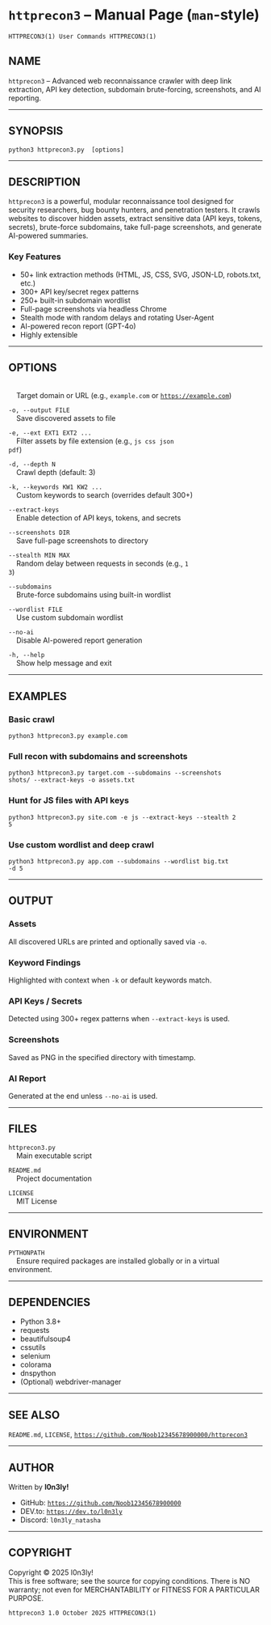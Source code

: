 # `httprecon3` – Manual Page (`man`-style)

<code>HTTPRECON3(1)               User Commands               HTTPRECON3(1)</code>

## NAME
<code>httprecon3</code> – Advanced web reconnaissance crawler with deep link extraction, API key detection, subdomain brute-forcing, screenshots, and AI reporting.

---

## SYNOPSIS
<code>python3 httprecon3.py <target> [options]</code>

---

## DESCRIPTION
<code>httprecon3</code> is a powerful, modular reconnaissance tool designed for security researchers, bug bounty hunters, and penetration testers. It crawls websites to discover hidden assets, extract sensitive data (API keys, tokens, secrets), brute-force subdomains, take full-page screenshots, and generate AI-powered summaries.

### Key Features
- 50+ link extraction methods (HTML, JS, CSS, SVG, JSON-LD, robots.txt, etc.)
- 300+ API key/secret regex patterns
- 250+ built-in subdomain wordlist
- Full-page screenshots via headless Chrome
- Stealth mode with random delays and rotating User-Agent
- AI-powered recon report (GPT-4o)
- Highly extensible

---

## OPTIONS

<code><target></code>  
&nbsp;&nbsp;&nbsp;&nbsp;Target domain or URL (e.g., <code>example.com</code> or <code>https://example.com</code>)

<code>-o, --output FILE</code>  
&nbsp;&nbsp;&nbsp;&nbsp;Save discovered assets to file

<code>-e, --ext EXT1 EXT2 ...</code>  
&nbsp;&nbsp;&nbsp;&nbsp;Filter assets by file extension (e.g., <code>js css json pdf</code>)

<code>-d, --depth N</code>  
&nbsp;&nbsp;&nbsp;&nbsp;Crawl depth (default: 3)

<code>-k, --keywords KW1 KW2 ...</code>  
&nbsp;&nbsp;&nbsp;&nbsp;Custom keywords to search (overrides default 300+)

<code>--extract-keys</code>  
&nbsp;&nbsp;&nbsp;&nbsp;Enable detection of API keys, tokens, and secrets

<code>--screenshots DIR</code>  
&nbsp;&nbsp;&nbsp;&nbsp;Save full-page screenshots to directory

<code>--stealth MIN MAX</code>  
&nbsp;&nbsp;&nbsp;&nbsp;Random delay between requests in seconds (e.g., <code>1 3</code>)

<code>--subdomains</code>  
&nbsp;&nbsp;&nbsp;&nbsp;Brute-force subdomains using built-in wordlist

<code>--wordlist FILE</code>  
&nbsp;&nbsp;&nbsp;&nbsp;Use custom subdomain wordlist

<code>--no-ai</code>  
&nbsp;&nbsp;&nbsp;&nbsp;Disable AI-powered report generation

<code>-h, --help</code>  
&nbsp;&nbsp;&nbsp;&nbsp;Show help message and exit

---

## EXAMPLES

### Basic crawl
<code>python3 httprecon3.py example.com</code>

### Full recon with subdomains and screenshots
<code>python3 httprecon3.py target.com --subdomains --screenshots shots/ --extract-keys -o assets.txt</code>

### Hunt for JS files with API keys
<code>python3 httprecon3.py site.com -e js --extract-keys --stealth 2 5</code>

### Use custom wordlist and deep crawl
<code>python3 httprecon3.py app.com --subdomains --wordlist big.txt -d 5</code>

---

## OUTPUT

### Assets
All discovered URLs are printed and optionally saved via <code>-o</code>.

### Keyword Findings
Highlighted with context when <code>-k</code> or default keywords match.

### API Keys / Secrets
Detected using 300+ regex patterns when <code>--extract-keys</code> is used.

### Screenshots
Saved as PNG in the specified directory with timestamp.

### AI Report
Generated at the end unless <code>--no-ai</code> is used.

---

## FILES

<code>httprecon3.py</code>  
&nbsp;&nbsp;&nbsp;&nbsp;Main executable script

<code>README.md</code>  
&nbsp;&nbsp;&nbsp;&nbsp;Project documentation

<code>LICENSE</code>  
&nbsp;&nbsp;&nbsp;&nbsp;MIT License

---

## ENVIRONMENT

<code>PYTHONPATH</code>  
&nbsp;&nbsp;&nbsp;&nbsp;Ensure required packages are installed globally or in a virtual environment.

---

## DEPENDENCIES

- Python 3.8+
- requests
- beautifulsoup4
- cssutils
- selenium
- colorama
- dnspython
- (Optional) webdriver-manager

---

## SEE ALSO

<code>README.md</code>, <code>LICENSE</code>, <code>https://github.com/Noob12345678900000/httprecon3</code>

---

## AUTHOR

Written by **l0n3ly!**

- GitHub: <code>https://github.com/Noob12345678900000</code>  
- DEV.to: <code>https://dev.to/l0n3ly</code>  
- Discord: <code>l0n3ly_natasha</code>

---

## COPYRIGHT

Copyright © 2025 l0n3ly!  
This is free software; see the source for copying conditions. There is NO warranty; not even for MERCHANTABILITY or FITNESS FOR A PARTICULAR PURPOSE.

<code>httprecon3 1.0                     October 2025                HTTPRECON3(1)</code>
